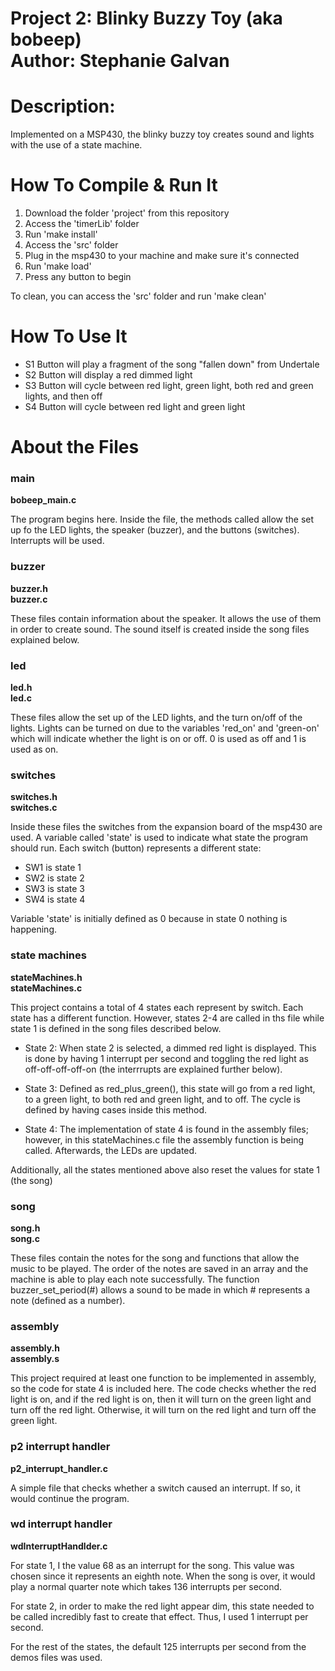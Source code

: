 Project 2: Blinky Buzzy Toy (aka bobeep) <br>
Author: Stephanie Galvan
====================
# Description:

Implemented on a MSP430, the blinky buzzy toy creates sound and lights with
the use of a state machine. 

# How To Compile & Run It

1. Download the folder 'project' from this repository
2. Access the 'timerLib' folder
3. Run 'make install'
4. Access the 'src' folder
5. Plug in the msp430 to your machine and make sure it's connected
6. Run 'make load'
7. Press any button to begin

To clean, you can access the 'src' folder and run 'make clean'

# How To Use It

- S1 Button will play a fragment of the song "fallen down" from Undertale
- S2 Button will display a red dimmed light
- S3 Button will cycle between red light, green light, both red and green
lights, and then off
- S4 Button will cycle between red light and green light

# About the Files

### main

**bobeep_main.c** <br>

The program begins here. Inside the file, the methods called allow the set up
fo the LED lights, the speaker (buzzer), and the buttons
(switches). Interrupts will be used.

### buzzer

**buzzer.h** <br>
**buzzer.c** <br>

These files contain information about the speaker. It allows the use of them
in order to create sound. The sound itself is created inside the song files
explained below.

### led

**led.h** <br>
**led.c** <br>

These files allow the set up of the LED lights, and the turn on/off of the
lights. Lights can be turned on due to the variables 'red_on' and 'green-on'
which will indicate whether the light is on or off. 0 is used as off and 1 is
used as on.

### switches

**switches.h** <br>
**switches.c** <br>

Inside these files the switches from the expansion board of the msp430 are
used. A variable called 'state' is used to indicate what state the program
should run. Each switch (button) represents a different state:

- SW1 is state 1
- SW2 is state 2
- SW3 is state 3
- SW4 is state 4

Variable 'state' is initially defined as 0 because in state 0 nothing is happening.

### state machines

**stateMachines.h** <br>
**stateMachines.c** <br>

This project contains a total of 4 states each represent by switch. Each state
has a different function. However, states 2-4 are called in ths file while
state 1 is defined in the song files described below.

- State 2: When state 2 is selected, a dimmed red light is displayed. This is
  done by having 1 interrupt per second and toggling the red light as
  off-off-off-off-on (the interrrupts are explained further below).

- State 3: Defined as red_plus_green(), this state will go from a red light,
  to a green light, to both red and green light, and to off. The cycle is
  defined by having cases inside this method.

- State 4: The implementation of state 4 is found in the assembly files;
  however, in this stateMachines.c file the assembly function is being
  called. Afterwards, the LEDs are updated.

Additionally, all the states mentioned above also reset the values for state 1
(the song)

### song

**song.h** <br>
**song.c** <br>

These files contain the notes for the song and functions that allow the music
to be played. The order of the notes are saved in an array and the machine is
able to play each note successfully. The function buzzer_set_period(#) allows
a sound to be made in which # represents a note (defined as a number).

### assembly

**assembly.h** <br>
**assembly.s** <br>

This project required at least one function to be implemented in assembly, so
the code for state 4 is included here. The code checks whether the red light
is on, and if the red light is on, then it will turn on the green light and
turn off the red light. Otherwise, it will turn on the red light and turn off
the green light.

### p2 interrupt handler

**p2_interrupt_handler.c** <br>

A simple file that checks whether a switch caused an interrupt. If so, it
would continue the program.

### wd interrupt handler

**wdInterruptHandlder.c** <br>

For state 1, I the value 68 as an interrupt for the song. This value was
chosen since it represents an eighth note. When the song is over, it would
play a normal quarter note which takes 136 interrupts per second.

For state 2, in order to make the red light appear dim, this state needed to
be called incredibly fast to create that effect. Thus, I used 1 interrupt per
second.

For the rest of the states, the default 125 interrupts per second from the
demos files was used. 

